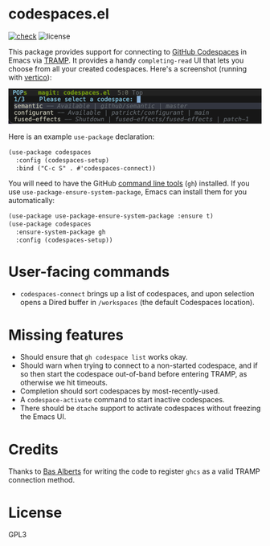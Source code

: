 # codespaces.el

[![check](https://github.com/patrickt/codespaces.el/actions/workflows/check.yml/badge.svg)](https://github.com/patrickt/codespaces.el/actions/workflows/check.yml)
![license](https://img.shields.io/github/license/patrickt/codespaces.el)

This package provides support for connecting to [GitHub Codespaces](https://github.com/features/codespaces) in Emacs via [TRAMP](https://www.gnu.org/software/tramp/). It provides a handy `completing-read` UI that lets you choose from all your created codespaces. Here's a screenshot (running with [vertico](https://github.com/minad/vertico)):

![](./screenshot.png)

Here is an example `use-package` declaration:

```emacs-lisp
(use-package codespaces
  :config (codespaces-setup)
  :bind ("C-c S" . #'codespaces-connect))
```

You will need to have the GitHub [command line
tools](https://cli.github.com) (`gh`) installed. If you use
`use-package-ensure-system-package`, Emacs can install them for you
automatically:

```emacs-lisp
(use-package use-package-ensure-system-package :ensure t)
(use-package codespaces
  :ensure-system-package gh
  :config (codespaces-setup))
```

# User-facing commands

- `codespaces-connect` brings up a list of codespaces, and upon
  selection opens a Dired buffer in `/workspaces` (the default
  Codespaces location).

# Missing features

- Should ensure that `gh codespace list` works okay.
- Should warn when trying to connect to a non-started codespace, and if
  so then start the codespace out-of-band before entering TRAMP, as
  otherwise we hit timeouts.
- Completion should sort codespaces by most-recently-used.
- A `codespace-activate` command to start inactive codespaces.
- There should be `dtache` support to activate codespaces without
  freezing the Emacs UI.

# Credits

Thanks to [Bas Alberts](https://github.com/anticomputer) for writing the
code to register `ghcs` as a valid TRAMP connection method.

# License

GPL3
